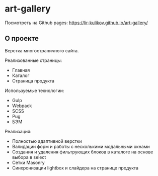 # art-gallery
Посмотреть на Github pages: https://lir-kulikov.github.io/art-gallery/

## О проекте

Верстка многостраничного сайта.

Реализованные страницы: 
- Главная
- Каталог
- Страница продукта

Используемые технологии:
- Gulp
- Webpack
- SCSS
- Pug
- БЭМ

Реализация:
- Полностью адаптивной верстки
- Валидации форм и работы с несколькими модальными окнами
- Создания и удаления фильтрующих блоков в каталоге на основе выбора в select
- Сетки Masonry
- Синхронизации lightbox и слайдера на странице продукта
